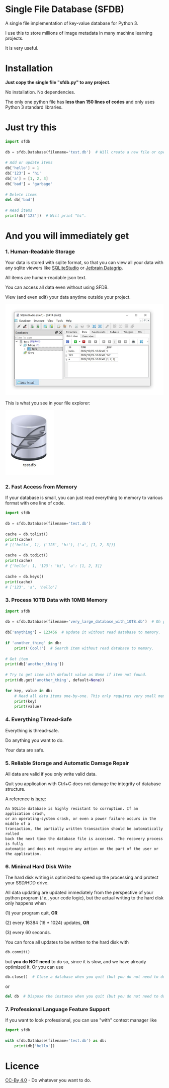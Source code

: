# Single File Database (SFDB)

A single file implementation of key-value database for Python 3.

I use this to store millions of image metadata in many machine learning projects. 

It is very useful. 

# Installation

**Just copy the single file "sfdb.py" to any project.**

No installation. No dependencies. 

The only one python file has **less than 150 lines of codes** and only uses Python 3 standard libraries.

# Just try this

```python
import sfdb

db = sfdb.Database(filename='test.db')  # Will create a new file or open an existing file.

# Add or update items
db['hello'] = 1
db['123'] = 'hi'
db['a'] = [1, 2, 3]
db['bad'] = 'garbage'

# Delete items
del db['bad']

# Read items
print(db['123'])  # Will print "hi".
```

# And you will immediately get

### 1. Human-Readable Storage

Your data is stored with sqlite format, so that you can view all your data with any sqlite viewers like [SQLiteStudio](https://sqlitestudio.pl/) or [Jetbrain Datagrip](https://www.jetbrains.com/datagrip/).

All items are human-readable json text. 

You can access all data even without using SFDB.

View (and even edit) your data anytime outside your project.

![a1](https://raw.githubusercontent.com/lllyasviel/lllyasviel.github.io/master/db.jpg)

This is what you see in your file explorer:

![a2](https://raw.githubusercontent.com/lllyasviel/lllyasviel.github.io/master/f.jpg)

### 2. Fast Access from Memory

If your database is small, you can just read everything to memory to various format with one line of code.

```python
import sfdb

db = sfdb.Database(filename='test.db')

cache = db.tolist()
print(cache)
# [('hello', 1), ('123', 'hi'), ('a', [1, 2, 3])]

cache = db.todict()
print(cache)
# {'hello': 1, '123': 'hi', 'a': [1, 2, 3]}

cache = db.keys()
print(cache)
# ['123', 'a', 'hello']
```

### 3. Process 10TB Data with 10MB Memory

```python
import sfdb

db = sfdb.Database(filename='very_large_database_with_10TB.db')  # Oh god this database has 10 TB data.

db['anything'] = 123456  # Update it without read database to memory.

if 'another_thing' in db:
    print('Cool!')  # Search item without read database to memory.

# Get item
print(db['another_thing'])  

# Try to get item with default value as None if item not found.
print(db.get('another_thing', default=None))

for key, value in db:
    # Read all data items one-by-one. This only requires very small memory.
    print(key)
    print(value)
```

### 4. Everything Thread-Safe

Everything is thread-safe. 

Do anything you want to do. 

Your data are safe.

### 5. Reliable Storage and Automatic Damage Repair

All data are valid if you only write valid data.

Quit you application with Ctrl+C does not damage the integrity of database structure.

A reference is [here](https://www.sqlite.org/howtocorrupt.html):

    An SQLite database is highly resistant to corruption. If an application crash, 
    or an operating-system crash, or even a power failure occurs in the middle of a 
    transaction, the partially written transaction should be automatically rolled 
    back the next time the database file is accessed. The recovery process is fully 
    automatic and does not require any action on the part of the user or the application.

### 6. Minimal Hard Disk Write

The hard disk writing is optimized to speed up the processing and protect your SSD/HDD drive.

All data updating are updated immediately from the perspective of your python program (*i.e.*, your code logic), but the actual writing to the hard disk only happens when 

(1) your program quit, **OR**

(2) every 16384 (16 * 1024) updates, **OR**

(3) every 60 seconds.

You can force all updates to be written to the hard disk with

```python
db.commit()
```

but **you do NOT need** to do so, since it is slow, and we have already optimized it. Or you can use

```python
db.close()  # Close a database when you quit (but you do not need to do it).
```

or

```python
del db  # Dispose the instance when you quit (but you do not need to do it).
```

### 7. Professional Language Feature Support

If you want to look professional, you can use "with" context manager like

```python
import sfdb

with sfdb.Database(filename='test.db') as db:
    print(db['hello'])
```

# Licence

[CC-By 4.0](https://creativecommons.org/licenses/by/4.0/) - Do whatever you want to do.
